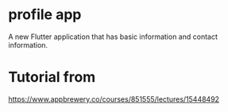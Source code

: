 # profile app

A new Flutter application that has basic information and contact information.

# Tutorial from
https://www.appbrewery.co/courses/851555/lectures/15448492
